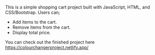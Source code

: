 This is a simple shopping cart project built with JavaScript, HTML, and CSS/Bootstrap. Users can;

- Add items to the cart.
- Remove items from the cart.
- Display total price.
  
You can check out the finished project here https://colourchangerproject.netlify.app/
